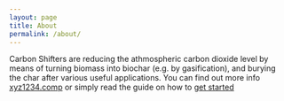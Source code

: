 ```yaml
---
layout: page
title: About
permalink: /about/
---
```


Carbon Shifters are reducing the athmospheric carbon dioxide level by means of turning biomass into biochar (e.g. by gasification), and burying the char after various useful applications. You can find out more info [xyz1234.comp](http://jekyllrb.com/) or simply read the guide on how to [get started](/getting-started)

